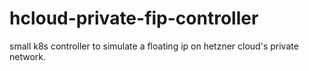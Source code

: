 # hcloud-private-fip-controller
small k8s controller to simulate a floating ip on hetzner cloud's private network.
